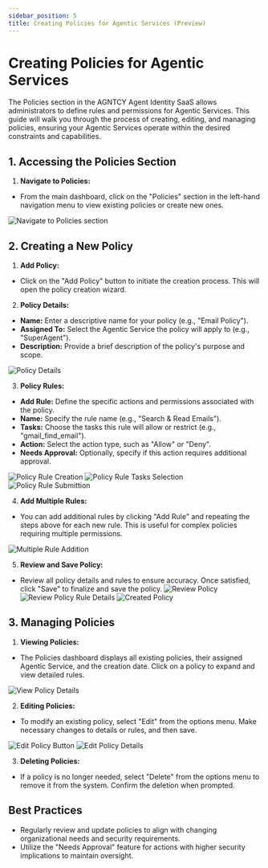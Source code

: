 ```yaml
---
sidebar_position: 5
title: Creating Policies for Agentic Services (Preview)
---
```


# Creating Policies for Agentic Services

The Policies section in the AGNTCY Agent Identity SaaS allows administrators to define rules and permissions for Agentic Services.
This guide will walk you through the process of creating, editing, and managing policies,
ensuring your Agentic Services operate within the desired constraints and capabilities.

## 1. Accessing the Policies Section

1. **Navigate to Policies:**

- From the main dashboard, click on the "Policies" section in the left-hand navigation menu to view existing policies or create new ones.

![Navigate to Policies section](/img/policies_01.png)

## 2. Creating a New Policy

1. **Add Policy:**

- Click on the "Add Policy" button to initiate the creation process. This will open the policy creation wizard.

2. **Policy Details:**

- **Name:** Enter a descriptive name for your policy (e.g., "Email Policy").
- **Assigned To:** Select the Agentic Service the policy will apply to (e.g., "SuperAgent").
- **Description:** Provide a brief description of the policy's purpose and scope.

![Policy Details](/img/policies_02.png)

3. **Policy Rules:**

- **Add Rule:** Define the specific actions and permissions associated with the policy.
- **Name:** Specify the rule name (e.g., "Search & Read Emails").
- **Tasks:** Choose the tasks this rule will allow or restrict (e.g., "gmail_find_email").
- **Action:** Select the action type, such as "Allow" or "Deny".
- **Needs Approval:** Optionally, specify if this action requires additional approval.

![Policy Rule Creation](/img/policies_03.png)
![Policy Rule Tasks Selection](/img/policies_04.png)
![Policy Rule Submittion](/img/policies_05.png)

4. **Add Multiple Rules:**

- You can add additional rules by clicking "Add Rule" and repeating the steps above for each new rule. This is useful for complex policies requiring multiple permissions.

![Multiple Rule Addition](/img/policies_06.png)

5. **Review and Save Policy:**

- Review all policy details and rules to ensure accuracy. Once satisfied, click "Save" to finalize and save the policy.
  ![Review Policy](/img/policies_07.png)
  ![Review Policy Rule Details](/img/policies_08.png)
  ![Created Policy](/img/policies_09.png)

## 3. Managing Policies

1. **Viewing Policies:**

- The Policies dashboard displays all existing policies, their assigned Agentic Service, and the creation date. Click on a policy to expand and view detailed rules.

![View Policy Details](/img/policies_10.png)

2. **Editing Policies:**

- To modify an existing policy, select "Edit" from the options menu. Make necessary changes to details or rules, and then save.

![Edit Policy Button](/img/policies_11.png)
![Edit Policy Details](/img/policies_12.png)

3. **Deleting Policies:**

- If a policy is no longer needed, select "Delete" from the options menu to remove it from the system. Confirm the deletion when prompted.

## Best Practices

- Regularly review and update policies to align with changing organizational needs and security requirements.
- Utilize the "Needs Approval" feature for actions with higher security implications to maintain oversight.
